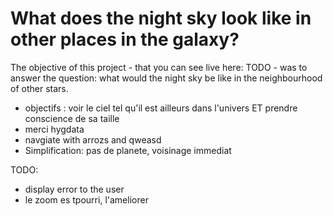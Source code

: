 What does the night sky look like in other places in the galaxy?
===

The objective of this project - that you can see live here: TODO - was to answer the question: what would the night sky  be like in the neighbourhood of other stars.




 * objectifs : voir le ciel tel qu'il est ailleurs dans l'univers ET prendre conscience de sa taille
 * merci hygdata
 * navgiate with arrozs and qweasd
 * Simplification: pas de planete, voisinage immediat
 
TODO:
 
 * display error to the user
 * le zoom es tpourri, l'ameliorer
  
 